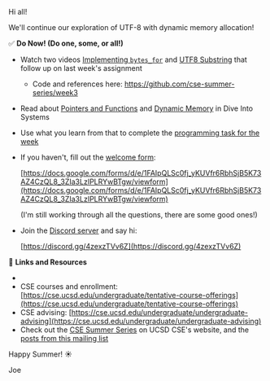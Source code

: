 Hi all!

We'll continue our exploration of UTF-8 with dynamic memory allocation!

✅ **Do Now! (Do one, some, or all!)**

- Watch two videos [Implementing `bytes_for`](https://youtu.be/8_Dcz8AxKro) and [UTF8 Substring](https://youtu.be/zkjy14KyTFA) that follow up on last week's assignment
    - Code and references here: https://github.com/cse-summer-series/week3
- Read about [Pointers and Functions](https://diveintosystems.org/book/C2-C_depth/pointers_functions.html) and [Dynamic Memory](https://diveintosystems.org/book/C2-C_depth/dynamic_memory.html) in Dive Into Systems
- Use what you learn from that to complete the [programming task for the week](https://classroom.github.com/a/fwucLl5w)
- If you haven't, fill out the [welcome form](https://docs.google.com/forms/d/e/1FAIpQLSc0fj_yKUVfr6RbhSjB5K73AZ4CzQL8_3ZIa3LzIPLRYwBTgw/viewform):
  
  [https://docs.google.com/forms/d/e/1FAIpQLSc0fj_yKUVfr6RbhSjB5K73AZ4CzQL8_3ZIa3LzIPLRYwBTgw/viewform](https://docs.google.com/forms/d/e/1FAIpQLSc0fj_yKUVfr6RbhSjB5K73AZ4CzQL8_3ZIa3LzIPLRYwBTgw/viewform)

  (I'm still working through all the questions, there are some good ones!)
- Join the [Discord server](https://discord.gg/4zexzTVv6Z) and say hi:
  
  [https://discord.gg/4zexzTVv6Z](https://discord.gg/4zexzTVv6Z)

🔗 **Links and Resources**

- 
- CSE courses and enrollment: [https://cse.ucsd.edu/undergraduate/tentative-course-offerings](https://cse.ucsd.edu/undergraduate/tentative-course-offerings)
- CSE advising: [https://cse.ucsd.edu/undergraduate/undergraduate-advising](https://cse.ucsd.edu/undergraduate/undergraduate-advising)
- Check out the [CSE Summer Series](https://cse.ucsd.edu/undergraduate/cse-summer-series) on UCSD CSE's website, and the [posts from this mailing list](https://cse-summer-series.github.io/2024/)

Happy Summer! ☀️

Joe